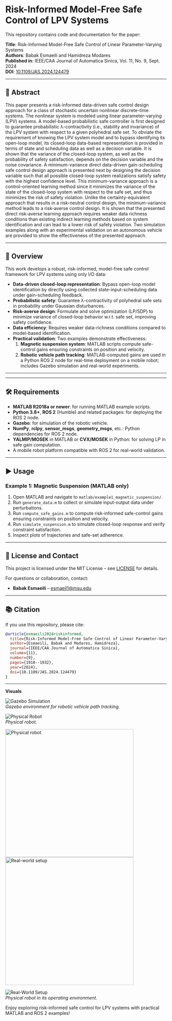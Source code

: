 
# Risk-Informed Model-Free Safe Control of LPV Systems

This repository contains code and documentation for the paper:

**Title**: Risk-Informed Model-Free Safe Control of Linear Parameter-Varying Systems  
**Authors**: Babak Esmaeili and Hamidreza Modares  
**Published in**: IEEE/CAA Journal of Automatica Sinica, Vol. 11, No. 9, Sept. 2024  
**DOI**: [10.1109/JAS.2024.124479](https://doi.org/10.1109/JAS.2024.124479)

---

## 🧠 Abstract

This paper presents a risk-informed data-driven safe control design approach for a class of stochastic uncertain nonlinear discrete-time systems. The nonlinear system is modeled using linear parameter-varying (LPV) systems. A model-based probabilistic safe controller is first designed to guarantee probabilistic λ-contractivity (i.e., stability and invariance) of the LPV system with respect to a given polyhedral safe set. To obviate the requirement of knowing the LPV system model and to bypass identifying its open-loop model, its closed-loop data-based representation is provided in terms of state and scheduling data as well as a decision variable. It is shown that the variance of the closed-loop system, as well as the probability of safety satisfaction, depends on the decision variable and the noise covariance. A minimum-variance direct data-driven gain-scheduling safe control design approach is presented next by designing the decision variable such that all possible closed-loop system realizations satisfy safety with the highest confidence level. This minimum-variance approach is a control-oriented learning method since it minimizes the variance of the state of the closed-loop system with respect to the safe set, and thus minimizes the risk of safety violation. Unlike the certainty-equivalent approach that results in a risk-neutral control design, the minimum-variance method leads to a risk-averse control design. It is shown that the presented direct risk-averse learning approach requires weaker data richness conditions than existing indirect learning methods based on system identification and can lead to a lower risk of safety violation. Two simulation examples along with an experimental validation on an autonomous vehicle are provided to show the effectiveness of the presented approach.

---

## 🎯 Overview

This work develops a robust, risk-informed, model-free safe control framework for LPV systems using only I/O data:
- **Data-driven closed-loop representation**: Bypass open-loop model identification by directly using collected state-input-scheduling data under gain-scheduling feedback.
- **Probabilistic safety**: Guarantee λ-contractivity of polyhedral safe sets in probability under Gaussian disturbances.
- **Risk-averse design**: Formulate and solve optimization (LP/SDP) to minimize variance of closed-loop behavior w.r.t. safe set, improving safety confidence.
- **Data efficiency**: Requires weaker data-richness conditions compared to model-based identification.
- **Practical validation**: Two examples demonstrate effectiveness:
  1. **Magnetic suspension system**: MATLAB scripts compute safe-control gains ensuring constraints on position and velocity.
  2. **Robotic vehicle path tracking**: MATLAB-computed gains are used in a Python ROS 2 node for real-time deployment on a mobile robot; includes Gazebo simulation and real-world experiments.

---



---

## 🛠 Requirements

- **MATLAB R2018a or newer**: for running MATLAB example scripts.
- **Python 3.8+**, **ROS 2** (Humble) and related packages: for deploying the ROS 2 node.
- **Gazebo**: for simulation of the robotic vehicle.
- **NumPy**, **rclpy**, **sensor_msgs**, **geometry_msgs**, etc.: Python dependencies for ROS 2 node.
- **YALMIP/MOSEK** in MATLAB or **CVX/MOSEK** in Python: for solving LP in safe gain computation.
- A mobile robot platform compatible with ROS 2 for real-world validation.

---

## ▶️ Usage

### Example 1: Magnetic Suspension (MATLAB only)
1. Open MATLAB and navigate to `matlab/example1_magnetic_suspension/`.
2. Run `generate_data.m` to collect or simulate input-output data under perturbations.
3. Run `compute_safe_gains.m` to compute risk-informed safe-control gains ensuring constraints on position and velocity.
4. Run `simulate_suspension.m` to simulate closed-loop response and verify constraint satisfaction.
5. Inspect plots of trajectories and safe-set adherence.

---

## 📜 License and Contact

This project is licensed under the MIT License – see [LICENSE](LICENSE) for details.

For questions or collaboration, contact:
- **Babak Esmaeili** – esmaeil1@msu.edu

---

## 📚 Citation

If you use this repository, please cite:
```bibtex
@article{esmaeili2024riskinformed,
  title={Risk-Informed Model-Free Safe Control of Linear Parameter-Varying Systems},
  author={Esmaeili, Babak and Modares, Hamidreza},
  journal={IEEE/CAA Journal of Automatica Sinica},
  volume={11},
  number={9},
  pages={1918--1932},
  year={2024},
  doi={10.1109/JAS.2024.124479}
}
```

---

**Visuals**

![Gazebo Simulation](images/Gazebo_sim_1.png)  
*Gazebo environment for robotic vehicle path tracking.*

![Physical Robot](images/rosbot.jpeg)  
*Physical robot.*

<img src="images/rosbot.jpeg"         alt="Physical robot"        width="400"/>
<img src="images/robot_environment.jpeg" alt="Real-world setup"  width="400"/>

![Real-World Setup](images/robot_environment.jpeg)  
*Physical robot in its operating environment.*

Enjoy exploring risk-informed safe control for LPV systems with practical MATLAB and ROS 2 examples!
